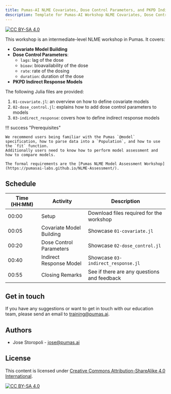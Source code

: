 ```yaml
---
title: Pumas-AI NLME Covariates, Dose Control Parameters, and PKPD Indirect Response Models Workshop
description: Template for Pumas-AI Workshop NLME Covariates, Dose Control Parameters, and PKPD Indirect Response Models Workshop.
---
```


[![CC BY-SA 4.0](https://img.shields.io/badge/License-CC%20BY--SA%204.0-lightgrey.svg)](http://creativecommons.org/licenses/by-sa/4.0/)

This workshop is an intermediate-level NLME workshop in Pumas.
It covers:

- **Covariate Model Building**
- **Dose Control Parameters**:
  - `lags`: lag of the dose
  - `bioav`: bioavailability of the dose
  - `rate`: rate of the dosing
  - `duration`: duration of the dose
- **PKPD Indirect Response Models**

The following Julia files are provided:

1. `01-covariate.jl`: an overview on how to define covariate models
1. `02-dose_control.jl`: explains how to add dose control parameters to models
1. `03-indirect_response`: covers how to define indirect response models

!!! success "Prerequisites"

    We recommend users being familiar with the Pumas `@model` specification, how to parse data into a `Population`, and how to use the `fit` function.
    Additionally users need to know how to perform model assessment and how to compare models.

    The formal requirements are the [Pumas NLME Model Assessment Workshop](https://pumasai-labs.github.io/NLME-Assessment/).

## Schedule

| Time (HH:MM) | Activity | Description                              |
| ------------ | -------- | ---------------------------------------- |
| 00:00        | Setup    | Download files required for the workshop |
| 00:05        | Covariate Model Building    | Showcase `01-covariate.jl` |
| 00:20        | Dose Control Parameters    | Showcase `02-dose_control.jl` |
| 00:40        | Indirect Response Model    | Showcase `03-indirect_response.jl` |
| 00:55        | Closing Remarks            | See if there are any questions and feedback |

## Get in touch

If you have any suggestions or want to get in touch with our education team,
please send an email to <training@pumas.ai>.

## Authors

- Jose Storopoli - <jose@pumas.ai>

## License

This content is licensed under [Creative Commons Attribution-ShareAlike 4.0 International](http://creativecommons.org/licenses/by-sa/4.0/).

[![CC BY-SA 4.0](https://licensebuttons.net/l/by-sa/4.0/88x31.png)](http://creativecommons.org/licenses/by-sa/4.0/)
